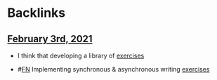 
# Backlinks
## [February 3rd, 2021](<February 3rd, 2021.md>)
- I think that developing a library of [exercises](<exercises.md>)

- #[FN](<FN.md>) Implementing synchronous & asynchronous writing [exercises](<exercises.md>)

